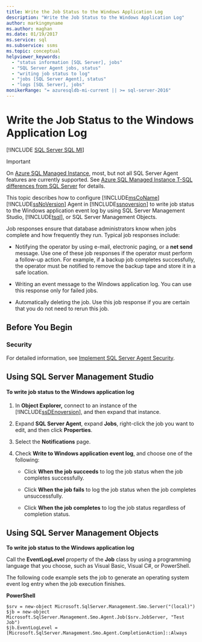 ```yaml
---
title: Write the Job Status to the Windows Application Log
description: "Write the Job Status to the Windows Application Log"
author: markingmyname
ms.author: maghan
ms.date: 01/19/2017
ms.service: sql
ms.subservice: ssms
ms.topic: conceptual
helpviewer_keywords:
  - "status information [SQL Server], jobs"
  - "SQL Server Agent jobs, status"
  - "writing job status to log"
  - "jobs [SQL Server Agent], status"
  - "logs [SQL Server], jobs"
monikerRange: "= azuresqldb-mi-current || >= sql-server-2016"
---
```


# Write the Job Status to the Windows Application Log

[!INCLUDE [SQL Server SQL MI](../../includes/applies-to-version/sql-asdbmi.md)]

> [!IMPORTANT]  
> On [Azure SQL Managed Instance](/azure/sql-database/sql-database-managed-instance), most, but not all SQL Server Agent features are currently supported. See [Azure SQL Managed Instance T-SQL differences from SQL Server](/azure/sql-database/sql-database-managed-instance-transact-sql-information#sql-server-agent) for details.

This topic describes how to configure [!INCLUDE[msCoName](../../includes/msconame-md.md)] [!INCLUDE[ssNoVersion](../../includes/ssnoversion-md.md)] Agent in [!INCLUDE[ssnoversion](../../includes/ssnoversion-md.md)] to write job status to the Windows application event log by using SQL Server Management Studio, [!INCLUDE[tsql](../../includes/tsql-md.md)], or SQL Server Management Objects.  
  
Job responses ensure that database administrators know when jobs complete and how frequently they run. Typical job responses include:  
  
-   Notifying the operator by using e-mail, electronic paging, or a **net send** message. Use one of these job responses if the operator must perform a follow-up action. For example, if a backup job completes successfully, the operator must be notified to remove the backup tape and store it in a safe location.  
  
-   Writing an event message to the Windows application log. You can use this response only for failed jobs.  
  
-   Automatically deleting the job. Use this job response if you are certain that you do not need to rerun this job.  
  
## <a name="BeforeYouBegin"></a>Before You Begin  
  
### <a name="Security"></a>Security  
For detailed information, see [Implement SQL Server Agent Security](../../ssms/agent/implement-sql-server-agent-security.md).  
  
## <a name="SSMS"></a>Using SQL Server Management Studio  
  
#### To write job status to the Windows application log  
  
1.  In **Object Explorer,** connect to an instance of the [!INCLUDE[ssDEnoversion](../../includes/ssdenoversion-md.md)], and then expand that instance.  
  
2.  Expand **SQL Server Agent**, expand **Jobs**, right-click the job you want to edit, and then click **Properties**.  
  
3.  Select the **Notifications** page.  
  
4.  Check **Write to Windows application event log**, and choose one of the following:  
  
    -   Click **When the job succeeds** to log the job status when the job completes successfully.  
  
    -   Click **When the job fails** to log the job status when the job completes unsuccessfully.  
  
    -   Click **When the job completes** to log the job status regardless of completion status.  
  
## <a name="SMO"></a>Using SQL Server Management Objects  
**To write job status to the Windows application log**  
  
Call the **EventLogLevel** property of the **Job** class by using a programming language that you choose, such as Visual Basic, Visual C#, or PowerShell.  
  
The following code example sets the job to generate an operating system event log entry when the job execution finishes.  
  
**PowerShell**  
  
```  
$srv = new-object Microsoft.SqlServer.Management.Smo.Server("(local)")  
$jb = new-object Microsoft.SqlServer.Management.Smo.Agent.Job($srv.JobServer, "Test Job")  
$jb.EventLogLevel = [Microsoft.SqlServer.Management.Smo.Agent.CompletionAction]::Always  
```  
